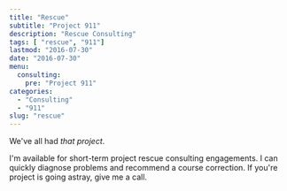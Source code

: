 ```yaml
---
title: "Rescue"
subtitle: "Project 911"
description: "Rescue Consulting"
tags: [ "rescue", "911"]
lastmod: "2016-07-30"
date: "2016-07-30"
menu:
  consulting:
    pre: "Project 911"
categories:
  - "Consulting"
  - "911"
slug: "rescue"
---
```


We've all had _that project_. <!--more-->

I'm available for short-term project rescue consulting engagements.  I can quickly diagnose problems and recommend a course correction.  If you're project is going astray, give me a call.
